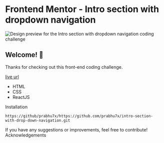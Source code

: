 # Frontend Mentor - Intro section with dropdown navigation

![Design preview for the Intro section with dropdown navigation coding challenge](./design/desktop-preview.jpg)

## Welcome! 👋

Thanks for checking out this front-end coding challenge.

[live url](https://prabhu7x.github.io/intro-section-with-drop-down-navigation/)

- HTML
- CSS
- ReactJS

Installation


```
https://github/prabhu7x/https://github.com/prabhu7x/intro-section-with-drop-down-navigation.git
```

If you have any suggestions or improvements, feel free to contribute!
Acknowledgements


